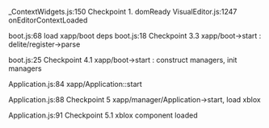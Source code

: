 _ContextWidgets.js:150 Checkpoint 1. domReady
VisualEditor.js:1247 onEditorContextLoaded

boot.js:68 load xapp/boot deps
boot.js:18    Checkpoint 3.3 xapp/boot->start : delite/register->parse

boot.js:25 Checkpoint 4.1 xapp/boot->start : construct managers, init managers

Application.js:84 xapp/Application::start  

Application.js:88 Checkpoint 5 xapp/manager/Application->start, load xblox

Application.js:91    Checkpoint 5.1 xblox component loaded

